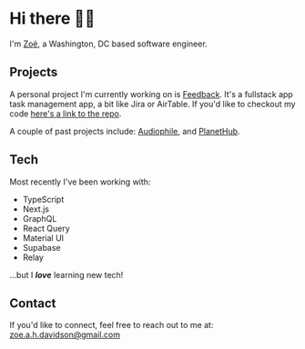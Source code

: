 # Hi there :wave:&#127998;

I'm [Zoë](https://www.zoedavidson.ca/), a Washington, DC based software engineer.

## Projects
A personal project I'm currently working on is [Feedback](https://feedback-liart.vercel.app/). It's a fullstack app task management app, a bit like Jira or AirTable. If you'd like to checkout my code [here's a link to the repo](https://github.com/zdavidson/feedback).  

A couple of past projects include: [Audiophile](https://audiophile-seven.vercel.app/), and [PlanetHub](https://planet-hub.vercel.app/).

## Tech
Most recently I've been working with:
- TypeScript
- Next.js
- GraphQL
- React Query
- Material UI
- Supabase
- Relay

...but I ***love*** learning new tech!

## Contact

If you'd like to connect, feel free to reach out to me at: zoe.a.h.davidson@gmail.com

<!--
**zdavidson/zdavidson** is a ✨ _special_ ✨ repository because its `README.md` (this file) appears on your GitHub profile.

Here are some ideas to get you started:

- 🔭 I’m currently working on ...
- 🌱 I’m currently learning ...
- 👯 I’m looking to collaborate on ...
- 🤔 I’m looking for help with ...
- 💬 Ask me about ...
- 📫 How to reach me: ...
- 😄 Pronouns: ...
- ⚡ Fun fact: ...
-->
